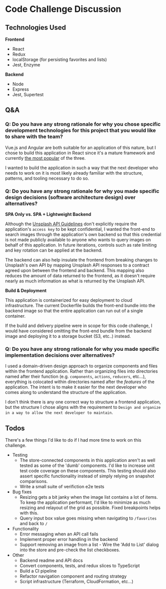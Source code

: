 # Code Challenge Discussion

## Technologies Used

**Frontend**
* React
* Redux
* localStorage (for persisting favorites and lists)
* Jest, Enzyme

**Backend**
* Node
* Express
* Jest, Supertest

## Q&A

### Q: Do you have any strong rationale for why you chose specific development technologies for this project that you would like to share with the team?

Vue.js and Angular are both suitable for an application of this nature, but I chose to build this application in React since it's a mature framework and currently [the most popular](https://www.npmtrends.com/react-vs-vue-vs-@angular/core) of the three. 

I wanted to build the application in such a way that the next developer who needs to work on it is most likely already familiar with the structure, patterns, and tooling necessary to do so.

### Q: Do you have any strong rationale for why you made specific design decisions (software architecture design) over alternatives?

**SPA Only vs. SPA + Lightweight Backend**

Although the [Unsplash API Guidelines](https://help.unsplash.com/en/articles/2511245-unsplash-api-guidelines) don't explicitly require the application's `access key` to be kept confidential, I wanted the front-end to search images through the application's own backend so that this credential is not made publicly available to anyone who wants to query images on behalf of this application. In future iterations, controls such as rate limiting and key rotation can be applied at the backend. 

The backend can also help insulate the frontend from breaking changes to Unsplash's own API by mapping Unsplash API responses to a contract agreed upon between the frontend and backend. This mapping also reduces the amount of data returned to the frontend, as it doesn't require nearly as much information as what is returned by the Unsplash API.

**Build & Deployment**

This application is containerized for easy deployment to cloud infrastructure. The current Dockerfile builds the front-end bundle into the backend image so that the entire application can run out of a single container.

If the build and delivery pipeline were in scope for this code challenge, I would have considered omitting the front-end bundle from the backend image and deploying it to a storage bucket (S3, etc..) instead.
 
### Q: Do you have any strong rationale for why you made specific implementation decisions over alternatives?

I used a domain-driven design approach to organize components and files within the frontend application. Rather than organizing files into directories named after their function (e.g. `components`, `actions`, `reducers`, etc...), everything is colocated within directories named after the _features_ of the application. The intent is to make it easier for the next developer who comes along to understand the structure of the application.

I don't think there is any one correct way to structure a frontend application, but the structure I chose aligns with the requirement to `Design and organize in a way to allow the next developer to maintain`.

## Todos

There's a few things I'd like to do if I had more time to work on this challenge.

* Testing
  * The store-connected components in this application aren't as well tested as some of the 'dumb' components. I'd like to increase unit test code coverage on these components. This testing should also assert specific functionality instead of simply relying on snapshot comparisons.
  * Write a small suite of verifiction e2e tests
* Bug fixes
  * Resizing gets a bit janky when the image list contains a lot of items. To keep the application performant, I'd like to minimize as much resizing and relayout of the grid as possible. Fixed breakpoints helps with this. 
  * Query input box value goes missing when navigating to `/favorites` and back to `/`
* Functionality
  * Error messaging when an API call fails
  * Implement proper error handling in the backend
  * Support removing an image from a list - Wire the 'Add to List' dialog into the store and pre-check the list checkboxes.
* Other
  * Backend readme and API docs
  * Convert components, tests, and redux slices to TypeScript
  * Build a CI pipeline
  * Refactor navigation component and routing strategy
  * Script infrastructure (Terraform, CloudFormation, etc...)